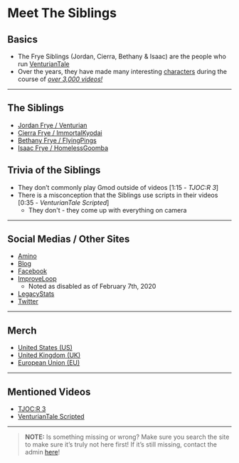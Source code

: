 # Meet The Siblings


## Basics
- The Frye Siblings \(Jordan, Cierra, Bethany & Isaac) are the people who run [VenturianTale](https://www.youtube.com/user/VenturianTale)
- Over the years, they have made many interesting [characters](../chapter_5.md) during the course of [*over 3,000 videos!*](https://www.youtube.com/playlist?list=PLwljWXtmIKiR6RCrbGztF5LhGXAEF7pX_)

----

## The Siblings
- [Jordan Frye / Venturian](3.Siblings/3.1.Jordan-Frye-Venturian.html)
- [Cierra Frye / ImmortalKyodai](3.Siblings/3.2.Cierra-Frye-ImmortalKyodai.html)
- [Bethany Frye / FlyingPings](3.Siblings/3.3.Bethany-Frye-FlyingPings.html)
- [Isaac Frye / HomelessGoomba](3.Siblings/3.4.Isaac-Frye-HomelessGoomba.html)

## Trivia of the Siblings
- They don’t commonly play Gmod outside of videos \[1:15 - *TJOC:R 3*]
- There is a misconception that the Siblings use scripts in their videos \[0:35 - *VenturianTale Scripted*]
  - They don't - they come up with everything on camera

----

## Social Medias / Other Sites
- [Amino](https://aminoapps.com/c/venturiantale/home/)
- [Blog](https://venturiantale.com)
- [Facebook](https://m.facebook.com/venturiantalegames/)
- [ImproveLoop](https://improveloop.com/loop/venturiantale)
  - Noted as disabled as of February 7th, 2020
- [LegacyStats](http://legacystats.com/index.php)
- [Twitter](https://twitter.com/VenturianTale)

----

## Merch
- [United States \(US)](https://shop.spreadshirt.com/VENTURIANTALE/)
- [United Kingdom \(UK)](https://venturiantale-uk.spreadshirt.com)
- [European Union \(EU)](https://shop.spreadshirt.net/VENTURIANTALE/)

----

## Mentioned Videos
- [TJOC:R 3](https://youtu.be/B6jf67iGNlU)
- [VenturianTale Scripted](https://youtu.be/iD4Mw3rx4wc)

----

> **NOTE:** Is something missing or wrong? Make sure you search the site to make sure it’s truly not here first! If it’s still missing, contact the admin [here](../chapter_2.md)!